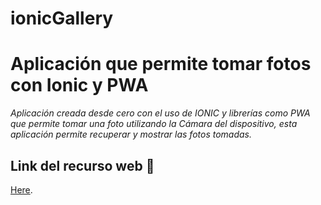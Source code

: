 # ionicGallery
# Aplicación que permite tomar fotos con Ionic y PWA

_Aplicación creada desde cero con el uso de IONIC y librerías como PWA que permite tomar una foto utilizando la Cámara del dispositivo,
esta aplicación permite recuperar y mostrar las fotos tomadas._

## Link del recurso web 🚀
[Here](https://ionicframework.com/docs/angular/your-first-app).
